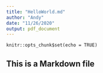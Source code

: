 ```yaml
---
title: "HelloWorld.md"
author: "Andy"
date: "11/26/2020"
output: pdf_document
---
```


```{r setup, include=FALSE}
knitr::opts_chunk$set(echo = TRUE)
```

## This is a Markdown file



```{r pressure, echo=FALSE}



